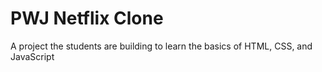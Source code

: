 # PWJ Netflix Clone




A project the students are building to learn the basics of HTML, CSS, and JavaScript
